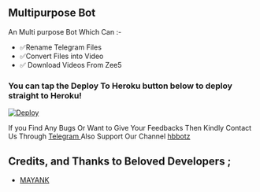 ## Multipurpose Bot 

An Multi purpose Bot Which Can :-
* ✅Rename Telegram Files 
* ✅Convert Files into Video 
* ✅ Download Videos From Zee5 



### You can tap the Deploy To Heroku button below to deploy straight to Heroku!
[![Deploy](https://www.herokucdn.com/deploy/button.svg)](https://heroku.com/deploy?template=https://github.com/Hillard-har/RENAMER-BOT)

If you Find Any Bugs Or Want to Give Your Feedbacks Then Kindly Contact Us Through [Telegram ](https://telegram.dog/alluaddict) 
Also Support Our Channel [hbbotz](https://telegram.dog/hbbotz) 

## Credits, and Thanks to Beloved Developers ;

* [MAYANK](https://telegram.dog/alluaddict) 
